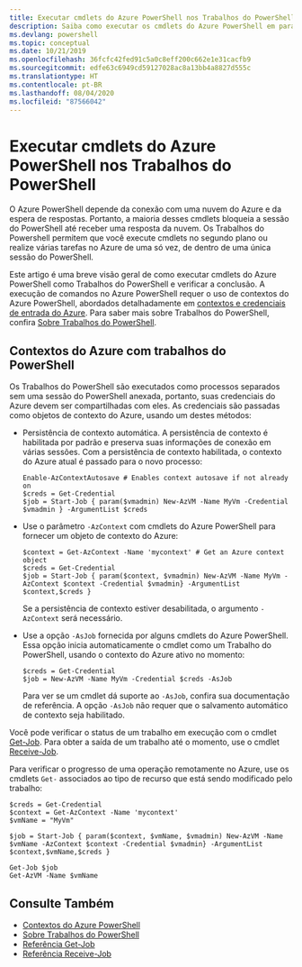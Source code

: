 ```yaml
---
title: Executar cmdlets do Azure PowerShell nos Trabalhos do PowerShell
description: Saiba como executar os cmdlets do Azure PowerShell em paralelo ou como tarefas em segundo plano, usando -AsJob e Start-Job.
ms.devlang: powershell
ms.topic: conceptual
ms.date: 10/21/2019
ms.openlocfilehash: 36fcfc42fed91c5a0c8eff200c662e1e31cacfb9
ms.sourcegitcommit: edfe63c6949cd59127028ac8a13bb4a8827d555c
ms.translationtype: HT
ms.contentlocale: pt-BR
ms.lasthandoff: 08/04/2020
ms.locfileid: "87566042"
---
```

# <a name="run-azure-powershell-cmdlets-in-powershell-jobs"></a>Executar cmdlets do Azure PowerShell nos Trabalhos do PowerShell

O Azure PowerShell depende da conexão com uma nuvem do Azure e da espera de respostas. Portanto, a maioria desses cmdlets bloqueia a sessão do PowerShell até receber uma resposta da nuvem.
Os Trabalhos do Powershell permitem que você execute cmdlets no segundo plano ou realize várias tarefas no Azure de uma só vez, de dentro de uma única sessão do PowerShell.

Este artigo é uma breve visão geral de como executar cmdlets do Azure PowerShell como Trabalhos do PowerShell e verificar a conclusão. A execução de comandos no Azure PowerShell requer o uso de contextos do Azure PowerShell, abordados detalhadamente em [contextos e credenciais de entrada do Azure](context-persistence.md).
Para saber mais sobre Trabalhos do PowerShell, confira [Sobre Trabalhos do PowerShell](/powershell/module/microsoft.powershell.core/about/about_jobs).

## <a name="azure-contexts-with-powershell-jobs"></a>Contextos do Azure com trabalhos do PowerShell

Os Trabalhos do PowerShell são executados como processos separados sem uma sessão do PowerShell anexada, portanto, suas credenciais do Azure devem ser compartilhadas com eles. As credenciais são passadas como objetos de contexto do Azure, usando um destes métodos:

* Persistência de contexto automática. A persistência de contexto é habilitada por padrão e preserva suas informações de conexão em várias sessões. Com a persistência de contexto habilitada, o contexto do Azure atual é passado para o novo processo:

  ```azurepowershell-interactive
  Enable-AzContextAutosave # Enables context autosave if not already on
  $creds = Get-Credential
  $job = Start-Job { param($vmadmin) New-AzVM -Name MyVm -Credential $vmadmin } -ArgumentList $creds
  ```

* Use o parâmetro `-AzContext` com cmdlets do Azure PowerShell para fornecer um objeto de contexto do Azure:

  ```azurepowershell-interactive
  $context = Get-AzContext -Name 'mycontext' # Get an Azure context object
  $creds = Get-Credential
  $job = Start-Job { param($context, $vmadmin) New-AzVM -Name MyVm -AzContext $context -Credential $vmadmin} -ArgumentList $context,$creds }
  ```

  Se a persistência de contexto estiver desabilitada, o argumento `-AzContext` será necessário.

* Use a opção `-AsJob` fornecida por alguns cmdlets do Azure PowerShell. Essa opção inicia automaticamente o cmdlet como um Trabalho do PowerShell, usando o contexto do Azure ativo no momento:

  ```azurepowershell-interactive
  $creds = Get-Credential
  $job = New-AzVM -Name MyVm -Credential $creds -AsJob
  ```

  Para ver se um cmdlet dá suporte ao `-AsJob`, confira sua documentação de referência. A opção `-AsJob` não requer que o salvamento automático de contexto seja habilitado.

Você pode verificar o status de um trabalho em execução com o cmdlet [Get-Job](/powershell/module/microsoft.powershell.core/get-job). Para obter a saída de um trabalho até o momento, use o cmdlet [Receive-Job](/powershell/module/microsoft.powershell.core/receive-job).

Para verificar o progresso de uma operação remotamente no Azure, use os cmdlets `Get-` associados ao tipo de recurso que está sendo modificado pelo trabalho:

```azurepowershell-interactive
$creds = Get-Credential
$context = Get-AzContext -Name 'mycontext'
$vmName = "MyVm"

$job = Start-Job { param($context, $vmName, $vmadmin) New-AzVM -Name $vmName -AzContext $context -Credential $vmadmin} -ArgumentList $context,$vmName,$creds }

Get-Job $job
Get-AzVM -Name $vmName
```

## <a name="see-also"></a>Consulte Também

* [Contextos do Azure PowerShell](context-persistence.md)
* [Sobre Trabalhos do PowerShell](/powershell/module/microsoft.powershell.core/about/about_jobs)
* [Referência Get-Job](/powershell/module/microsoft.powershell.core/get-job)
* [Referência Receive-Job](/powershell/module/microsoft.powershell.core/receive-job)
